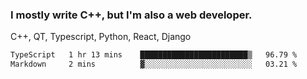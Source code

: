 <h3>I mostly write C++, but I'm also a web developer.</h3>
<p>C++, QT, Typescript, Python, React, Django</p>

<!--START_SECTION:waka-->

```txt
TypeScript   1 hr 13 mins    ████████████████████████▒   96.79 %
Markdown     2 mins          ▓░░░░░░░░░░░░░░░░░░░░░░░░   03.21 %
```

<!--END_SECTION:waka-->
